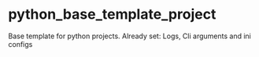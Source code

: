 # python_base_template_project
Base template for python projects. Already set: Logs, Cli arguments and ini configs
